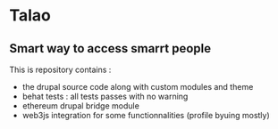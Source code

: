 # Talao

## Smart way to access smarrt people

This is repository contains :
* the drupal source code along with custom modules and theme 
* behat tests : all tests passes with no warning
* ethereum drupal bridge module 
* web3js integration for some functionnalities (profile byuing mostly) 
